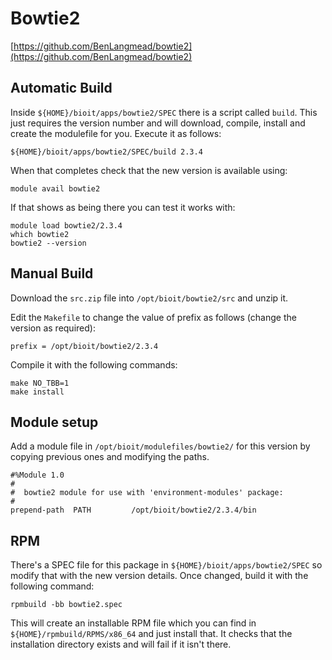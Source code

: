 # Bowtie2

[https://github.com/BenLangmead/bowtie2](https://github.com/BenLangmead/bowtie2)

## Automatic Build

Inside `${HOME}/bioit/apps/bowtie2/SPEC` there is a script called `build`. This just requires the version number and will download, compile, install and create the modulefile for you. Execute it as follows:

    ${HOME}/bioit/apps/bowtie2/SPEC/build 2.3.4

When that completes check that the new version is available using:

    module avail bowtie2

If that shows as being there you can test it works with:

    module load bowtie2/2.3.4
    which bowtie2
    bowtie2 --version

## Manual Build

Download the `src.zip` file into `/opt/bioit/bowtie2/src` and unzip it.

Edit the `Makefile` to change the value of prefix as follows (change the version as required):

    prefix = /opt/bioit/bowtie2/2.3.4

Compile it with the following commands:

    make NO_TBB=1
    make install

## Module setup

Add a module file in `/opt/bioit/modulefiles/bowtie2/` for this version by copying previous ones and modifying the paths.

    #%Module 1.0
    #
    #  bowtie2 module for use with 'environment-modules' package:
    #
    prepend-path  PATH         /opt/bioit/bowtie2/2.3.4/bin

## RPM

There's a SPEC file for this package in `${HOME}/bioit/apps/bowtie2/SPEC` so modify that with the new version details. Once changed, build it with the following command:

    rpmbuild -bb bowtie2.spec

This will create an installable RPM file which you can find in `${HOME}/rpmbuild/RPMS/x86_64` and just install that. It checks that the installation directory exists and will fail if it isn't there.
